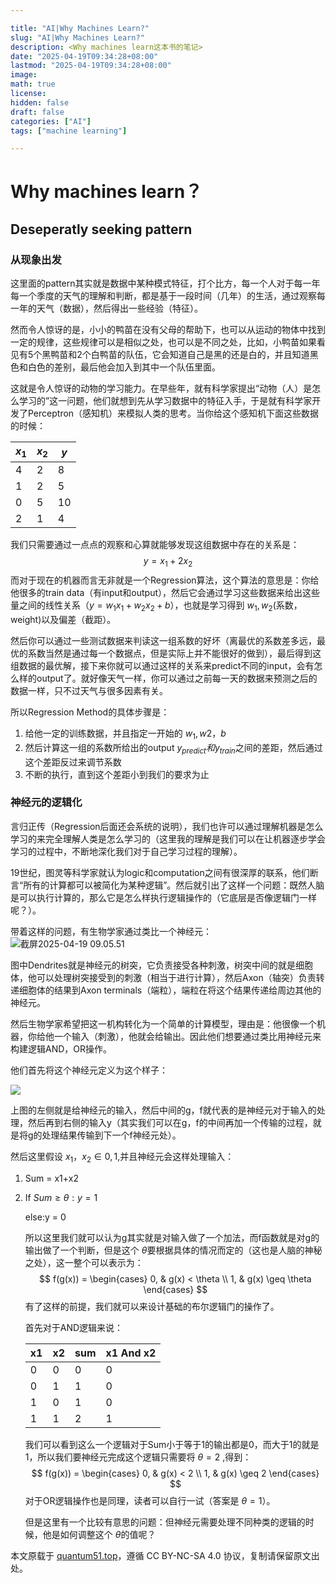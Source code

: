 ```yaml
---

title: "AI|Why Machines Learn?"
slug: "AI|Why Machines Learn?"
description: <Why machines learn这本书的笔记>
date: "2025-04-19T09:34:28+08:00"
lastmod: "2025-04-19T09:34:28+08:00"
image: 
math: true
license: 
hidden: false
draft: false 
categories: ["AI"]
tags: ["machine learning"]

---
```


# Why machines learn？

## Deseperatly seeking pattern

### 从现象出发

这里面的pattern其实就是数据中某种模式特征，打个比方，每一个人对于每一年每一个季度的天气的理解和判断，都是基于一段时间（几年）的生活，通过观察每一年的天气（数据），然后得出一些经验（特征）。

然而令人惊讶的是，小小的鸭苗在没有父母的帮助下，也可以从运动的物体中找到一定的规律，这些规律可以是相似之处，也可以是不同之处，比如，小鸭苗如果看见有5个黑鸭苗和2个白鸭苗的队伍，它会知道自己是黑的还是白的，并且知道黑色和白色的差别，最后他会加入到其中一个队伍里面。

这就是令人惊讶的动物的学习能力。在早些年，就有科学家提出“动物（人）是怎么学习的”这一问题，他们就想到先从学习数据中的特征入手，于是就有科学家开发了Perceptron（感知机）来模拟人类的思考。当你给这个感知机下面这些数据的时候：

| $x_1$ | $x_2$ | $y$  |
| ----- | ----- | ---- |
| 4     | 2     | 8    |
| 1     | 2     | 5    |
| 0     | 5     | 10   |
| 2     | 1     | 4    |

我们只需要通过一点点的观察和心算就能够发现这组数据中存在的关系是：
$$
y=x_1+2x_2
$$
而对于现在的机器而言无非就是一个Regression算法，这个算法的意思是：你给他很多的train data（有input和output），然后它会通过学习这些数据来给出这些量之间的线性关系（$y =w_1x_1+w_2x_2+b$），也就是学习得到 $w_1,w_2$(系数，weight)以及偏差（截距）。

然后你可以通过一些测试数据来判读这一组系数的好坏（离最优的系数差多远，最优的系数当然是通过每一个数据点，但是实际上并不能很好的做到），最后得到这组数据的最优解，接下来你就可以通过这样的关系来predict不同的input，会有怎么样的output了。就好像天气一样，你可以通过之前每一天的数据来预测之后的数据一样，只不过天气与很多因素有关。

所以Regression Method的具体步骤是：

1. 给他一定的训练数据，并且指定一开始的 $w_1,w2，b$
2. 然后计算这一组的系数所给出的output $y_{predict}和y_{train}$之间的差距，然后通过这个差距反过来调节系数
3. 不断的执行，直到这个差距小到我们的要求为止

### 神经元的逻辑化

言归正传（Regression后面还会系统的说明），我们也许可以通过理解机器是怎么学习的来完全理解人类是怎么学习的（这里我的理解是我们可以在让机器逐步学会学习的过程中，不断地深化我们对于自己学习过程的理解）。

19世纪，图灵等科学家就认为logic和computation之间有很深厚的联系，他们断言“所有的计算都可以被简化为某种逻辑”。然后就引出了这样一个问题：既然人脑是可以执行计算的，那么它是怎么样执行逻辑操作的（它底层是否像逻辑门一样呢？）。

带着这样的问题，有生物学家通过类比一个神经元：![截屏2025-04-19 09.05.51](/1.png)

图中Dendrites就是神经元的树突，它负责接受各种刺激，树突中间的就是细胞体，他可以处理树突接受到的刺激（相当于进行计算），然后Axon（轴突）负责转递细胞体的结果到Axon terminals（端粒），端粒在将这个结果传递给周边其他的神经元。

然后生物学家希望把这一机构转化为一个简单的计算模型，理由是：他很像一个机器，你给他一个输入（刺激），他就会给输出。因此他们想要通过类比用神经元来构建逻辑AND，OR操作。

他们首先将这个神经元定义为这个样子：

![](/2.png)

上图的左侧就是给神经元的输入，然后中间的g，f就代表的是神经元对于输入的处理，然后再到右侧的输入y（其实我们可以在g，f的中间再加一个传输的过程，就是将g的处理结果传输到下一个f神经元处）。

然后这里假设 $x_1，x_2 \in {0,1}$,并且神经元会这样处理输入：

1. Sum  = x1+x2

2. If  $Sum\geq \theta :y=1$

   else:y = 0

   所以这里我们就可以认为g其实就是对输入做了一个加法，而f函数就是对g的输出做了一个判断，但是这个 $\theta$要根据具体的情况而定的（这也是人脑的神秘之处），这一整个可以表示为：
   $$
   f(g(x)) = 
   \begin{cases}
   0, & g(x) < \theta \\
   1, & g(x) \geq \theta
   \end{cases}
   $$
    有了这样的前提，我们就可以来设计基础的布尔逻辑门的操作了。

   首先对于AND逻辑来说：

   | x1   | x2   | sum  | x1 And x2 |
   | ---- | ---- | ---- | --------- |
   | 0    | 0    | 0    | 0         |
   | 0    | 1    | 1    | 0         |
   | 1    | 0    | 1    | 0         |
   | 1    | 1    | 2    | 1         |

   我们可以看到这么一个逻辑对于Sum小于等于1的输出都是0，而大于1的就是1，所以我们要神经元完成这个逻辑只需要将 $\theta = 2$ ,得到：
   $$
   f(g(x)) = 
   \begin{cases}
   0, & g(x) < 2 \\
   1, & g(x) \geq 2
   \end{cases}
   $$
   对于OR逻辑操作也是同理，读者可以自行一试（答案是 $\theta=1$）。

   但是这里有一个比较有意思的问题：但神经元需要处理不同种类的逻辑的时候，他是如何调整这个 $\theta$的值呢？









本文原载于 [quantum51.top](https://quantum51.top)，遵循 CC BY-NC-SA 4.0 协议，复制请保留原文出处。
